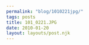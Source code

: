 ```yaml
---
permalink: "blog/1010221jpg/"
tags: posts
title: 101_0221.JPG
date: 2010-01-20
layout: layouts/post.njk
---
```


